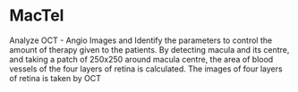 # MacTel
Analyze OCT - Angio Images and Identify the parameters to control the amount of therapy given to the patients.
By detecting macula and its centre, and taking a patch of 250x250 around macula centre, the area of blood vessels of the four layers of retina  is calculated. The images of four layers of retina is taken by OCT
